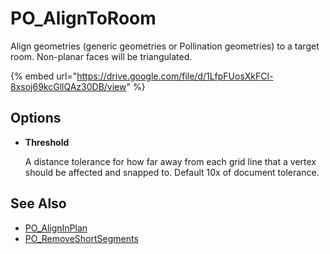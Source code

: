 # PO_AlignToRoom

Align geometries (generic geometries or Pollination geometries) to a target room.
Non-planar faces will be triangulated.

<div>
</div>

{% embed url="https://drive.google.com/file/d/1LfpFUosXkFCl-8xsoj69kcGllQAz30DB/view" %}

## Options

* **Threshold**

  A distance tolerance for how far away from each grid line that a vertex should be affected and snapped to. Default 10x of document tolerance.


## See Also

* [PO_AlignInPlan](./po_aligninplan.md)
* [PO_RemoveShortSegments](./po_removeshortsegments.md)

